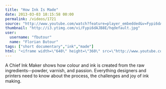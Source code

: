 ```yaml
---
title: "How Ink Is Made"
date: 2013-03-03 18:15:58 00:00
permalink: /videos/1721
source: "http://www.youtube.com/watch?feature=player_embedded&v=Fypi6dAJB8E"
thumbnail: "http://i3.ytimg.com/vi/Fypi6dAJB8E/hqdefault.jpg"
user:
  username: "fbutour"
  name: "Florian Butour"
tags: ["short documentary","ink","made"]
html: "<iframe width=\"640\" height=\"360\" src=\"http://www.youtube.com/embed/Fypi6dAJB8E?wmode=transparent&feature=oembed\" frameborder=\"0\" allowfullscreen></iframe>"
---
```


A Chief Ink Maker shows how colour and ink is created from the raw ingredients--powder, varnish, and passion. Everything designers and printers need to know about the process, the challenges and joy of ink making.